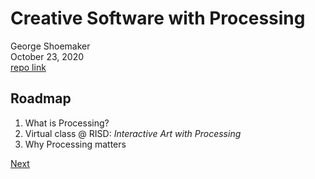 # Creative Software with Processing

George Shoemaker\
October 23, 2020\
[repo link](https://github.com/JorgeZapatero/processing-pres)

## Roadmap
1. What is Processing?
2. Virtual class @ RISD: *Interactive Art with Processing*
3. Why Processing matters

[Next](https://jorgezapatero.github.io/processing-pres/slide-1)
